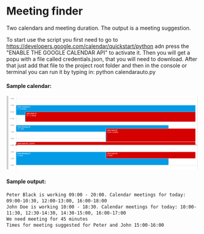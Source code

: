 # Meeting finder
Two calendars and meeting duration. The output is a meeting suggestion.


To start use the script you first need to go to https://developers.google.com/calendar/quickstart/python adn press the "ENABLE THE GOOGLE CALENDAR API" to activate it. 
Then you will get a popu with a file called credentials.json, that you will need to download.
After that just add that file to the project root folder and then in the console or terminal you can run it by typing in: python calendarauto.py


#### Sample calendar:
![Sample calendar](doc/calendar_example.png?raw=true "Sample calendar")

#### Sample output:
```
Peter Black is working 09:00 - 20:00. Calendar meetings for today: 09:00-10:30, 12:00-13:00, 16:00-18:00 
John Doe is working 10:00 - 18:30. Calendar meetings for today: 10:00-11:30, 12:30-14:30, 14:30-15:00, 16:00-17:00 
We need meeting for 45 minutes
Times for meeting suggested for Peter and John 15:00-16:00
```
